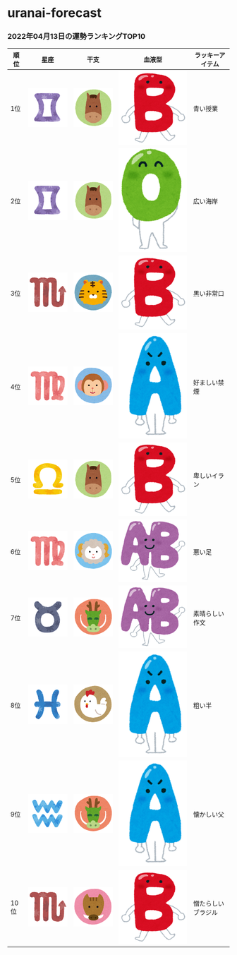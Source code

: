 # uranai-forecast

### 2022年04月13日の運勢ランキングTOP10
|順位|星座|干支|血液型|ラッキーアイテム|
|-----------|-----------|-----------|-----------|-----------|
|1位|<img src='imgs/sign/small/seiza_mark03_futago.png'>|<img src='imgs/eto/small/eto_mark07_uma.png'>|<img src='imgs/blood/small/ketsuekigata_b.png'>|青い授業|
|2位|<img src='imgs/sign/small/seiza_mark03_futago.png'>|<img src='imgs/eto/small/eto_mark07_uma.png'>|<img src='imgs/blood/small/ketsuekigata_o.png'>|広い海岸|
|3位|<img src='imgs/sign/small/seiza_mark08_sasori.png'>|<img src='imgs/eto/small/eto_mark03_tora.png'>|<img src='imgs/blood/small/ketsuekigata_b.png'>|黒い非常口|
|4位|<img src='imgs/sign/small/seiza_mark06_otome.png'>|<img src='imgs/eto/small/eto_mark09_saru.png'>|<img src='imgs/blood/small/ketsuekigata_a.png'>|好ましい禁煙|
|5位|<img src='imgs/sign/small/seiza_mark07_tenbin.png'>|<img src='imgs/eto/small/eto_mark07_uma.png'>|<img src='imgs/blood/small/ketsuekigata_b.png'>|卑しいイラン|
|6位|<img src='imgs/sign/small/seiza_mark06_otome.png'>|<img src='imgs/eto/small/eto_mark08_hitsuji.png'>|<img src='imgs/blood/small/ketsuekigata_ab.png'>|悪い足|
|7位|<img src='imgs/sign/small/seiza_mark02_oushi.png'>|<img src='imgs/eto/small/eto_mark05_tatsu.png'>|<img src='imgs/blood/small/ketsuekigata_ab.png'>|素晴らしい作文|
|8位|<img src='imgs/sign/small/seiza_mark12_uo.png'>|<img src='imgs/eto/small/eto_mark10_tori.png'>|<img src='imgs/blood/small/ketsuekigata_a.png'>|粗い半|
|9位|<img src='imgs/sign/small/seiza_mark11_mizugame.png'>|<img src='imgs/eto/small/eto_mark05_tatsu.png'>|<img src='imgs/blood/small/ketsuekigata_a.png'>|懐かしい父|
|10位|<img src='imgs/sign/small/seiza_mark08_sasori.png'>|<img src='imgs/eto/small/eto_mark12_inoshishi.png'>|<img src='imgs/blood/small/ketsuekigata_b.png'>|憎たらしいブラジル|
